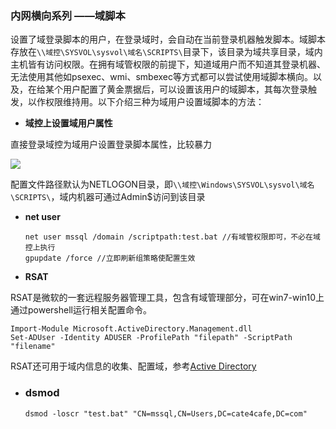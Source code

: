 ### 内网横向系列 ——域脚本

​	设置了域登录脚本的用户，在登录域时，会自动在当前登录机器触发脚本。域脚本存放在`\\域控\SYSVOL\sysvol\域名\SCRIPTS\`目录下，该目录为域共享目录，域内主机皆有访问权限。在拥有域管权限的前提下，知道域用户而不知道其登录机器、无法使用其他如psexec、wmi、smbexec等方式都可以尝试使用域脚本横向。以及，在给某个用户配置了黄金票据后，可以设置该用户的域脚本，其每次登录触发，以作权限维持用。以下介绍三种为域用户设置域脚本的方法：

- **域控上设置域用户属性**

直接登录域控为域用户设置登录脚本属性，比较暴力

![](/Users/cate4cafe/工作/文章/域脚本/media/1.png)

配置文件路径默认为NETLOGON目录，即`\\域控\Windows\SYSVOL\sysvol\域名\SCRIPTS\`，域内机器可通过Admin$访问到该目录

- **net user**

  ```
  net user mssql /domain /scriptpath:test.bat //有域管权限即可，不必在域控上执行
  gpupdate /force //立即刷新组策略使配置生效
  ```

- **RSAT**

RSAT是微软的一套远程服务器管理工具，包含有域管理部分，可在win7-win10上通过powershell运行相关配置命令。

```powerhell
Import-Module Microsoft.ActiveDirectory.Management.dll
Set-ADUser -Identity ADUSER -ProfilePath "filepath" -ScriptPath "filename"
```

RSAT还可用于域内信息的收集、配置域，参考[Active Directory](https://ss64.com/ps/ad.html)

- ### dsmod

  ```
  dsmod -loscr "test.bat" "CN=mssql,CN=Users,DC=cate4cafe,DC=com"
  ```

  